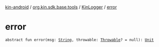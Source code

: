 [kin-android](../../index.md) / [org.kin.sdk.base.tools](../index.md) / [KinLogger](index.md) / [error](./error.md)

# error

`abstract fun error(msg: `[`String`](https://kotlinlang.org/api/latest/jvm/stdlib/kotlin/-string/index.html)`, throwable: `[`Throwable`](https://kotlinlang.org/api/latest/jvm/stdlib/kotlin/-throwable/index.html)`? = null): `[`Unit`](https://kotlinlang.org/api/latest/jvm/stdlib/kotlin/-unit/index.html)